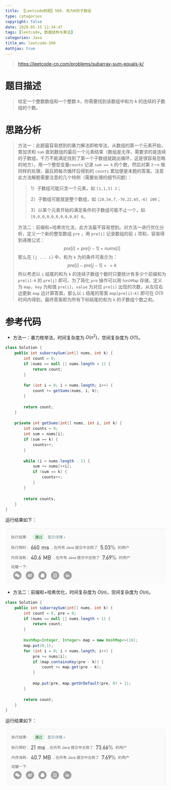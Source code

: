 ```yaml
---
title: 【Leetcode刷题】560. 和为K的子数组
type: categories
copyright: false
date: 2020-05-15 11:34:47
tags: [leetcode, 数据结构与算法]
categories: Java
title_en: leetcode-560
mathjax: true
---
```



> https://leetcode-cn.com/problems/subarray-sum-equals-k/

# 题目描述

> 给定一个整数数组和一个整数 $k$，你需要找到该数组中和为 $k$ 的连续的子数组的个数。
>

# 思路分析

> 方法一：此题最容易想到的暴力解法即枚举法，从数组的第一个元素开始，累加求和 `sum` 直到数组的最后一个元素结束（数组是无序，需要求的是连续的子数组，千万不能满足找到了第一个子数组就跳出循环，这是很容易忽略的地方），用一个整型变量`counts` 记录 `sum == k` 的个数，然后对第 `2～n` 做同样的处理，最后把每次循环后得到的 `counts` 累加便是本题的答案。注意此方法解题需要注意的几个特例（需要处理的细节问题）：
>
> > 1）子数组可能只含一个元素，如 `[1,1,3] 3`；
> >
> > 2）子数组可能就是整个数组，如 `[28,54,7,-70,22,65,-6] 100`；
> >
> > 3）以某个元素开始的满足条件的子数组可能不止一个，如 `[0,0,0,0,0,0,0,0,0,0] 0`。
>
> 方法二：前缀和+哈希优化法，此方法最不容易想到。对方法一进行优化分析，定义一个新的整型数组 `pre` ，用 `pre[i]` 记录数组的前 `i` 项和，容易得到递推公式：
> $$
> pre[i] = pre[i-1]+nums[i]
> $$
> 那么在 `[j ... i]` 中，和为 `k` 为的条件可表示为：
> $$
> pre[i]-pre[j-1]==k
> $$
> 所以考虑以 `i` 结尾的和为 `k` 的连续子数组个数时只要统计有多少个前缀和为 `pre[i]-k` 的 `pre[j]` 即可。为了简化 `pre` 操作可以用 `hashMap` 存储，定义为 `map`，`key` 为和值 `pre[i]`，`value` 为对应 `pre[i]` 出现的次数，从左往右边更新 `map` 边计算答案，那么以 `i` 结尾的答案 `map[pre[i]−k]` 即可在 $O(1)$ 时间内得到，最终答案即为所有下标结尾的和为 `k` 的子数组个数之和。
>

# 参考代码

- 方法一：暴力枚举法，时间复杂度为 $O(n^2)$，空间复杂度为 $O(1)$。

```java
class Solution {
    public int subarraySum(int[] nums, int k) {
        int count = 0;
        if (nums == null || nums.length < 1) {
            return count;
        }

        for (int i = 0; i < nums.length; i++) {
            count += getSums(nums, i, k);
        }
        
        return count;
    }

    private int getSums(int[] nums, int i, int k) {
        int counts = 0;
        int sum = nums[i];
        if (sum == k) {
            counts++;
        }

        while (i < nums.length - 1) {
            sum += nums[++i];
            if (sum == k) {
                counts++;
            }
        }

        return counts;
    }
}
```

运行结果如下：

![暴力枚举法](/images/leetcode_20200515012859.png)

- 方法二：前缀和+哈希优化，时间复杂度为 $O(n)$，空间复杂度为 $O(n)$。

```java
class Solution {
    public int subarraySum(int[] nums, int k) {
        int count = 0, pre = 0;
        if (nums == null || nums.length < 1) {
            return count;
        }

        HashMap<Integer, Integer> map = new HashMap<>(16);
        map.put(0,1);
        for (int i = 0; i < nums.length; i++) {
            pre += nums[i];
            if (map.containsKey(pre - k)) {
                count += map.get(pre - k);
            }

            map.put(pre, map.getOrDefault(pre, 0) + 1);
        }

        return count;
    }
}
```

运行结果如下：

![前缀和哈希优化](/images/leetcode_20200515102934.png)
